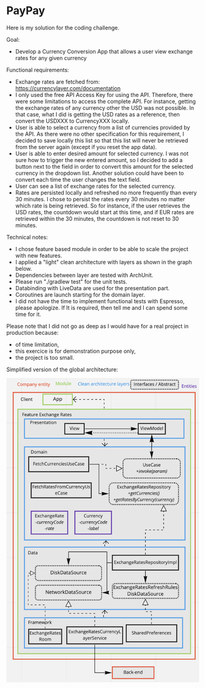 # PayPay


Here is my solution for the coding challenge.

Goal:
- Develop a Currency Conversion App that allows a user view exchange rates for any given currency

Functional requirements:
- Exchange rates are fetched from: https://currencylayer.com/documentation
- I only used the free API Access Key for using the API. Therefore, there were some limitations to
access the complete API. For instance, getting the exchange rates of any currency other the USD was
not possible. In that case, what I did is getting the USD rates as a reference, then convert the USDXXX
to CurrencyXXX locally.
- User is able to select a currency from a list of currencies provided by the API. As there were no
other specification for this requirement, I decided to save locally this list so that this list
will never be retrieved from the server again (except if you reset the app data).
- User is able to enter desired amount for selected currency. I was not sure how to trigger the new
entered amount, so I decided to add a button next to the field in order to convert this amount
for the selected currency in the dropdown list. Another solution could have been to convert each time
the user changes the text field.
- User can see a list of exchange rates for the selected currency.
- Rates are persisted locally and refreshed no more frequently than every 30 minutes. I chose to
persist the rates every 30 minutes no matter which rate is being retrieved. So for instance, if the
user retrieves the USD rates, the countdown would start at this time, and if EUR rates are retrieved
within the 30 minutes, the countdown is not reset to 30 minutes.


Technical notes:
- I chose feature based module in order to be able to scale the project with new features.
- I applied a "light" clean architecture with layers as shown in the graph below.
- Dependencies between layer are tested with ArchUnit.
- Please run "./gradlew test" for the unit tests.
- Databinding with LiveData are used for the presentation part.
- Coroutines are launch starting for the domain layer.
- I did not have the time to implement functional tests with Espresso, please apologize. If
It is required, then tell me and I can spend some time for it.

Please note that I did not go as deep as I would have for a real project in production because:
- of time limitation,
- this exercice is for demonstration purpose only,
- the project is too small.

Simplified version of the global architecture:

![Screenshot](paypay.png)